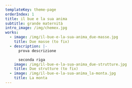 ```yaml
---
templateKey: theme-page
orderIndex: 1
title: il bue e la sua anima
subtitle: grande maternità
intro_image: /img/chemex.jpg
works:
  - image: /img/il-bue-e-la-sua-anima_due-masse.jpg
    title: Due masse (to fix)
  - description: |-
      prova descrizione

      seconda riga
    image: /img/il-bue-e-la-sua-anima_due-strutture.jpg
    title: Due strutture (to fix)
  - image: /img/il-bue-e-la-sua-anima_la-monta.jpg
    title: La monta
---
```


